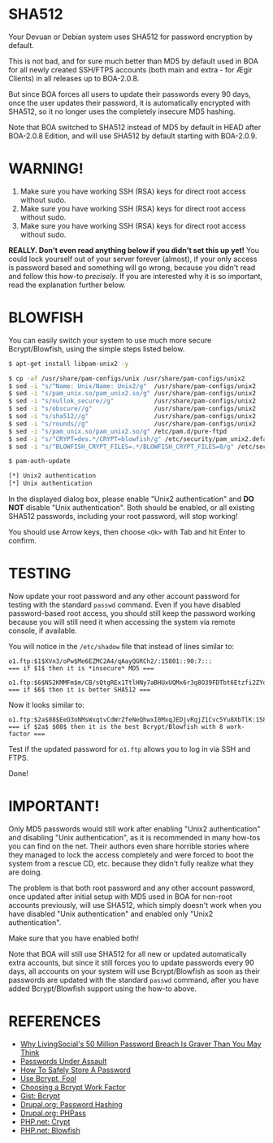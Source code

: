 # SHA512

Your Devuan or Debian system uses SHA512 for password encryption by default.

This is not bad, and for sure much better than MD5 by default used in BOA for all newly created SSH/FTPS accounts (both main and extra - for Ægir Clients) in all releases up to BOA-2.0.8.

But since BOA forces all users to update their passwords every 90 days, once the user updates their password, it is automatically encrypted with SHA512, so it no longer uses the completely insecure MD5 hashing.

Note that BOA switched to SHA512 instead of MD5 by default in HEAD after BOA-2.0.8 Edition, and will use SHA512 by default starting with BOA-2.0.9.

# WARNING!

1. Make sure you have working SSH (RSA) keys for direct root access without sudo.
2. Make sure you have working SSH (RSA) keys for direct root access without sudo.
3. Make sure you have working SSH (RSA) keys for direct root access without sudo.

**REALLY. Don't even read anything below if you didn't set this up yet!**
You could lock yourself out of your server forever (almost), if your only access is password based and something will go wrong, because you didn't read and follow this how-to *precisely*. If you are interested why it is so important, read the explanation further below.

# BLOWFISH

You can easily switch your system to use much more secure Bcrypt/Blowfish, using the simple steps listed below.

```sh
$ apt-get install libpam-unix2 -y

$ cp -af /usr/share/pam-configs/unix /usr/share/pam-configs/unix2
$ sed -i "s/^Name: Unix/Name: Unix2/g"  /usr/share/pam-configs/unix2
$ sed -i "s/pam_unix.so/pam_unix2.so/g" /usr/share/pam-configs/unix2
$ sed -i "s/nullok_secure//g"           /usr/share/pam-configs/unix2
$ sed -i "s/obscure//g"                 /usr/share/pam-configs/unix2
$ sed -i "s/sha512//g"                  /usr/share/pam-configs/unix2
$ sed -i "s/rounds//g"                  /usr/share/pam-configs/unix2
$ sed -i "s/pam_unix.so/pam_unix2.so/g" /etc/pam.d/pure-ftpd
$ sed -i "s/^CRYPT=des.*/CRYPT=blowfish/g" /etc/security/pam_unix2.default
$ sed -i "s/^BLOWFISH_CRYPT_FILES=.*/BLOWFISH_CRYPT_FILES=8/g" /etc/security/pam_unix2.default

$ pam-auth-update

[*] Unix2 authentication
[*] Unix authentication
```

In the displayed dialog box, please enable "Unix2 authentication" and **DO NOT** disable "Unix authentication". Both should be enabled, or all existing SHA512 passwords, including your root password, will stop working!

You should use Arrow keys, then choose `<Ok>` with Tab and hit Enter to confirm.

# TESTING

Now update your root password and any other account password for testing with the standard `passwd` command. Even if you have disabled password-based root access, you should still keep the password working because you will still need it when accessing the system via remote console, if available.

You will notice in the `/etc/shadow` file that instead of lines similar to:

```
o1.ftp:$1$XVn3/oPw$Me6EZMC2A4/qAayQGRCh2/:15801::90:7:::
=== if $1$ then it is *insecure* MD5 ===

o1.ftp:$6$N52KMMFm$m/CB/sQtgREx1TtlHNy7aBHUxUQMx6r3q8O39FDTbt6Etzfi2ZYqR/AjUWtRWHmz3IPjZQW8xtXJjwbee9dFk0:15822::90:7:::
=== if $6$ then it is better SHA512 ===
```

Now it looks similar to:

```
o1.ftp:$2a$08$EeO3oNMsWxqtvCdWrZfeNeQhwxI0MxqJEDjvRqjZ1Cvc5Yu8XbTlK:15822::90:7:::
=== if $2a$ $08$ then it is the best Bcrypt/Blowfish with 8 work-factor ===
```

Test if the updated password for `o1.ftp` allows you to log in via SSH and FTPS.

Done!

# IMPORTANT!

Only MD5 passwords would still work after enabling "Unix2 authentication" and disabling "Unix authentication", as it is recommended in many how-tos you can find on the net. Their authors even share horrible stories where they managed to lock the access completely and were forced to boot the system from a rescue CD, etc. because they didn't fully realize what they are doing.

The problem is that both root password and any other account password, once updated after initial setup with MD5 used in BOA for non-root accounts previously, will use SHA512, which simply doesn't work when you have disabled "Unix authentication" and enabled only "Unix2 authentication".

Make sure that you have enabled both!

Note that BOA will still use SHA512 for all new or updated automatically extra accounts, but since it still forces you to update passwords every 90 days, all accounts on your system will use Bcrypt/Blowfish as soon as their passwords are updated with the standard `passwd` command, after you have added Bcrypt/Blowfish support using the how-to above.

# REFERENCES

- [Why LivingSocial's 50 Million Password Breach Is Graver Than You May Think](http://arstechnica.com/security/2013/04/why-livingsocials-50-million-password-breach-is-graver-than-you-may-think/)
- [Passwords Under Assault](http://arstechnica.com/security/2012/08/passwords-under-assault/)
- [How To Safely Store A Password](http://codahale.com/how-to-safely-store-a-password/)
- [Use Bcrypt, Fool](http://yorickpeterse.com/articles/use-bcrypt-fool/)
- [Choosing a Bcrypt Work Factor](http://wildlyinaccurate.com/bcrypt-choosing-a-work-factor)
- [Gist: Bcrypt](https://gist.github.com/jkmickelson/3660219)
- [Drupal.org: Password Hashing](https://drupal.org/node/1201444#comment-6448638)
- [Drupal.org: PHPass](https://drupal.org/project/phpass)
- [PHP.net: Crypt](http://www.php.net/manual/en/function.crypt.php)
- [PHP.net: Blowfish](http://www.php.net/security/crypt_blowfish.php)
